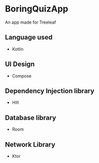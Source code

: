 # BoringQuizApp
An app made for Treeleaf

## Language used
* Kotlin

## UI Design
* Compose

## Dependency Injection library
* Hilt

## Database library
* Room

## Network Library
* Ktor

